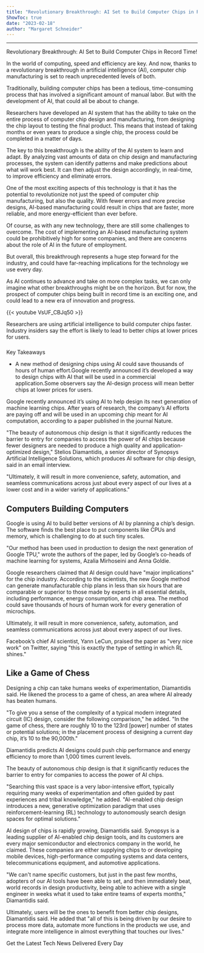 ```yaml
---
title: "Revolutionary Breakthrough: AI Set to Build Computer Chips in Record Time!"
ShowToc: true 
date: "2023-02-18"
author: "Margaret Schneider"
---
```

*****
Revolutionary Breakthrough: AI Set to Build Computer Chips in Record Time!

In the world of computing, speed and efficiency are key. And now, thanks to a revolutionary breakthrough in artificial intelligence (AI), computer chip manufacturing is set to reach unprecedented levels of both.

Traditionally, building computer chips has been a tedious, time-consuming process that has involved a significant amount of manual labor. But with the development of AI, that could all be about to change.

Researchers have developed an AI system that has the ability to take on the entire process of computer chip design and manufacturing, from designing the chip layout to testing the final product. This means that instead of taking months or even years to produce a single chip, the process could be completed in a matter of days.

The key to this breakthrough is the ability of the AI system to learn and adapt. By analyzing vast amounts of data on chip design and manufacturing processes, the system can identify patterns and make predictions about what will work best. It can then adjust the design accordingly, in real-time, to improve efficiency and eliminate errors.

One of the most exciting aspects of this technology is that it has the potential to revolutionize not just the speed of computer chip manufacturing, but also the quality. With fewer errors and more precise designs, AI-based manufacturing could result in chips that are faster, more reliable, and more energy-efficient than ever before.

Of course, as with any new technology, there are still some challenges to overcome. The cost of implementing an AI-based manufacturing system could be prohibitively high for some companies, and there are concerns about the role of AI in the future of employment.

But overall, this breakthrough represents a huge step forward for the industry, and could have far-reaching implications for the technology we use every day.

As AI continues to advance and take on more complex tasks, we can only imagine what other breakthroughs might be on the horizon. But for now, the prospect of computer chips being built in record time is an exciting one, and could lead to a new era of innovation and progress.

{{< youtube VsUF_CBJq50 >}} 




Researchers are using artificial intelligence to build computer chips faster. Industry insiders say the effort is likely to lead to better chips at lower prices for users. 

 
### 
Key Takeaways
 
- A new method of designing chips using AI could save thousands of hours of human effort.Google recently announced it’s developed a way to design chips with AI that will be used in a commercial application.Some observers say the AI-design process will mean better chips at lower prices for users.

 

Google recently announced it’s using AI to help design its next generation of machine learning chips. After years of research, the company’s AI efforts are paying off and will be used in an upcoming chip meant for AI computation, according to a paper published in the journal Nature. 

 

"The beauty of autonomous chip design is that it significantly reduces the barrier to entry for companies to access the power of AI chips because fewer designers are needed to produce a high quality and application-optimized design," Stelios Diamantidis, a senior director of Synopsys Artificial Intelligence Solutions, which produces AI software for chip design, said in an email interview. 

 

"Ultimately, it will result in more convenience, safety, automation, and seamless communications across just about every aspect of our lives at a lower cost and in a wider variety of applications."

 
##   Computers Building Computers  
 

Google is using AI to build better versions of AI by planning a chip’s design. The software finds the best place to put components like CPUs and memory, which is challenging to do at such tiny scales. 

 

"Our method has been used in production to design the next generation of Google TPU," wrote the authors of the paper, led by Google’s co-heads of machine learning for systems, Azalia Mirhoseini and Anna Goldie.

 

Google researchers claimed that AI design could have "major implications" for the chip industry. According to the scientists, the new Google method can generate manufacturable chip plans in less than six hours that are comparable or superior to those made by experts in all essential details, including performance, energy consumption, and chip area. The method could save thousands of hours of human work for every generation of microchips.

 
Ultimately, it will result in more convenience, safety, automation, and seamless communications across just about every aspect of our lives.
 

Facebook’s chief AI scientist, Yann LeCun, praised the paper as "very nice work" on Twitter, saying "this is exactly the type of setting in which RL shines."

 
##   Like a Game of Chess  
 

Designing a chip can take humans weeks of experimentation, Diamantidis said. He likened the process to a game of chess, an area where AI already has beaten humans. 

 

"To give you a sense of the complexity of a typical modern integrated circuit (IC) design, consider the following comparison," he added. "In the game of chess, there are roughly 10 to the 123rd [power] number of states or potential solutions; in the placement process of designing a current day chip, it’s 10 to the 90,000th."

 

Diamantidis predicts AI designs could push chip performance and energy efficiency to more than 1,000 times current levels. 

 
The beauty of autonomous chip design is that it significantly reduces the barrier to entry for companies to access the power of AI chips.
 

"Searching this vast space is a very labor-intensive effort, typically requiring many weeks of experimentation and often guided by past experiences and tribal knowledge," he added. "AI-enabled chip design introduces a new, generative optimization paradigm that uses reinforcement-learning (RL) technology to autonomously search design spaces for optimal solutions."

 

AI design of chips is rapidly growing, Diamantidis said. Synopsys is a leading supplier of AI-enabled chip design tools, and its customers are every major semiconductor and electronics company in the world, he claimed. These companies are either supplying chips to or developing mobile devices, high-performance computing systems and data centers, telecommunications equipment, and automotive applications.

 

"We can't name specific customers, but just in the past few months, adopters of our AI tools have been able to set, and then immediately beat, world records in design productivity, being able to achieve with a single engineer in weeks what it used to take entire teams of experts months," Diamantidis said. 

 

Ultimately, users will be the ones to benefit from better chip designs, Diamantidis said. He added that "all of this is being driven by our desire to process more data, automate more functions in the products we use, and integrate more intelligence in almost everything that touches our lives."

 

Get the Latest Tech News Delivered Every Day




